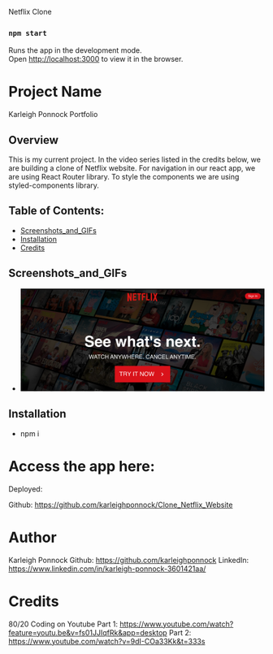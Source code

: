 Netflix Clone

### `npm start`
Runs the app in the development mode.<br />
Open [http://localhost:3000](http://localhost:3000) to view it in the browser.



# Project Name 
Karleigh Ponnock Portfolio

  ## Overview 
 This is my current project.
In the video series listed in the credits below, we are building a clone of Netflix website. 
For navigation in our react app, we are using React Router library. To style the components we are using styled-components library.
 
  ## Table of Contents:
  - [Screenshots_and_GIFs](#Screenshots_and_GIFs)
  - [Installation](#Installation)
  - [Credits](#Credits)

 ## Screenshots_and_GIFs 
  - ![Screenshot of deployed project](./assets/main.png) 
 

  
  ## Installation 
  - npm i 

 # Access the app here: 
Deployed: 

Github: https://github.com/karleighponnock/Clone_Netflix_Website

# Author
Karleigh Ponnock
Github: https://github.com/karleighponnock
LinkedIn: https://www.linkedin.com/in/karleigh-ponnock-3601421aa/

# Credits
80/20 Coding on Youtube 
Part 1: https://www.youtube.com/watch?feature=youtu.be&v=fs01JJIqfRk&app=desktop
Part 2: https://www.youtube.com/watch?v=9dI-COa33Kk&t=333s



